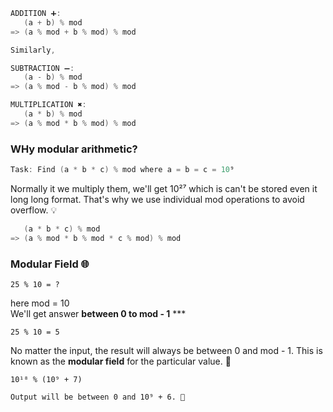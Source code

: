 ```cpp
ADDITION ➕:
   (a + b) % mod
=> (a % mod + b % mod) % mod

Similarly,

SUBTRACTION ➖:
   (a - b) % mod
=> (a % mod - b % mod) % mod

MULTIPLICATION ✖️:
   (a * b) % mod
=> (a % mod * b % mod) % mod
```

### WHy modular arithmetic?

```cpp
Task: Find (a * b * c) % mod where a = b = c = 10⁹
```
Normally it we multiply them, we'll get 10²⁷ which is can't be stored even it long long format. That's why we use individual mod operations to avoid overflow. 💡

```cpp
   (a * b * c) % mod 
=> (a % mod * b % mod * c % mod) % mod
```

### Modular Field 🌐

```
25 % 10 = ?
```
here mod = 10 <br>
We'll get answer **between 0 to mod - 1** ***
```
25 % 10 = 5
```
No matter the input, the result will always be between 0 and mod - 1. This is known as the **modular field** for the particular value. 🌟

```
10¹⁸ % (10⁹ + 7)

Output will be between 0 and 10⁹ + 6. 🔢
```